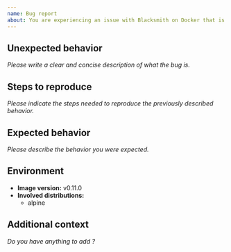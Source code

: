 ```yaml
---
name: Bug report
about: You are experiencing an issue with Blacksmith on Docker that is different than the documented or expected behavior
---
```


## Unexpected behavior

*Please write a clear and concise description of what the bug is.*

## Steps to reproduce

*Please indicate the steps needed to reproduce the previously described behavior.*

## Expected behavior

*Please describe the behavior you were expected.*

## Environment

- **Image version:** v0.11.0
- **Involved distributions:**
  - alpine

## Additional context

*Do you have anything to add ?*
